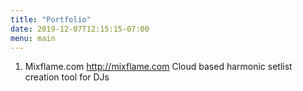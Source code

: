 ```yaml
---
title: "Portfolio"
date: 2019-12-07T12:15:15-07:00
menu: main
---
```



1. Mixflame.com http://mixflame.com Cloud based harmonic setlist creation tool for DJs
